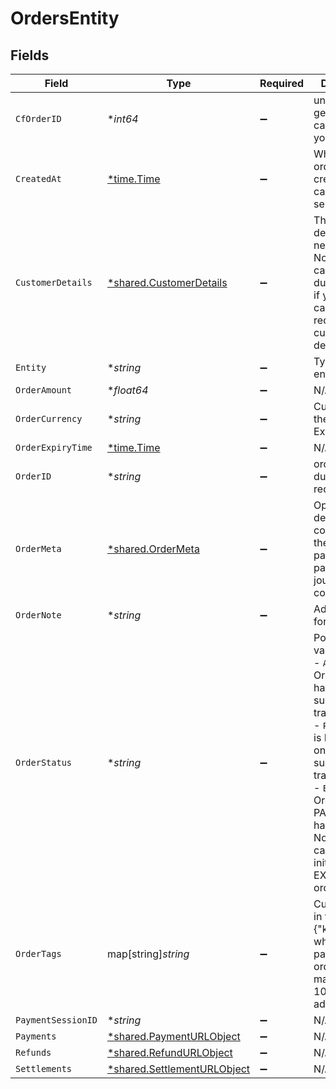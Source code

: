 # OrdersEntity


## Fields

| Field                                                                                                                                                                                                                                                   | Type                                                                                                                                                                                                                                                    | Required                                                                                                                                                                                                                                                | Description                                                                                                                                                                                                                                             | Example                                                                                                                                                                                                                                                 |
| ------------------------------------------------------------------------------------------------------------------------------------------------------------------------------------------------------------------------------------------------------- | ------------------------------------------------------------------------------------------------------------------------------------------------------------------------------------------------------------------------------------------------------- | ------------------------------------------------------------------------------------------------------------------------------------------------------------------------------------------------------------------------------------------------------- | ------------------------------------------------------------------------------------------------------------------------------------------------------------------------------------------------------------------------------------------------------- | ------------------------------------------------------------------------------------------------------------------------------------------------------------------------------------------------------------------------------------------------------- |
| `CfOrderID`                                                                                                                                                                                                                                             | **int64*                                                                                                                                                                                                                                                | :heavy_minus_sign:                                                                                                                                                                                                                                      | unique id generated by cashfree for your order                                                                                                                                                                                                          |                                                                                                                                                                                                                                                         |
| `CreatedAt`                                                                                                                                                                                                                                             | [*time.Time](https://pkg.go.dev/time#Time)                                                                                                                                                                                                              | :heavy_minus_sign:                                                                                                                                                                                                                                      | When the order was created at cashfree's server                                                                                                                                                                                                         | 2022-08-16T14:45:38+05:30                                                                                                                                                                                                                               |
| `CustomerDetails`                                                                                                                                                                                                                                       | [*shared.CustomerDetails](../../../pkg/models/shared/customerdetails.md)                                                                                                                                                                                | :heavy_minus_sign:                                                                                                                                                                                                                                      | The customer details that are necessary. Note that you can pass dummy details if your use case does not require the customer details.                                                                                                                   | {<br/>"customer_id": "7112AAA812234",<br/>"customer_email": "john@cashfree.com",<br/>"customer_phone": "9908734801",<br/>"customer_name": "John Doe",<br/>"customer_bank_account_number": "1518121112",<br/>"customer_bank_ifsc": "XITI0000001",<br/>"customer_bank_code": 3333<br/>} |
| `Entity`                                                                                                                                                                                                                                                | **string*                                                                                                                                                                                                                                               | :heavy_minus_sign:                                                                                                                                                                                                                                      | Type of the entity.                                                                                                                                                                                                                                     |                                                                                                                                                                                                                                                         |
| `OrderAmount`                                                                                                                                                                                                                                           | **float64*                                                                                                                                                                                                                                              | :heavy_minus_sign:                                                                                                                                                                                                                                      | N/A                                                                                                                                                                                                                                                     |                                                                                                                                                                                                                                                         |
| `OrderCurrency`                                                                                                                                                                                                                                         | **string*                                                                                                                                                                                                                                               | :heavy_minus_sign:                                                                                                                                                                                                                                      | Currency of the order. Example INR                                                                                                                                                                                                                      |                                                                                                                                                                                                                                                         |
| `OrderExpiryTime`                                                                                                                                                                                                                                       | [*time.Time](https://pkg.go.dev/time#Time)                                                                                                                                                                                                              | :heavy_minus_sign:                                                                                                                                                                                                                                      | N/A                                                                                                                                                                                                                                                     |                                                                                                                                                                                                                                                         |
| `OrderID`                                                                                                                                                                                                                                               | **string*                                                                                                                                                                                                                                               | :heavy_minus_sign:                                                                                                                                                                                                                                      | order_id sent during the api request                                                                                                                                                                                                                    |                                                                                                                                                                                                                                                         |
| `OrderMeta`                                                                                                                                                                                                                                             | [*shared.OrderMeta](../../../pkg/models/shared/ordermeta.md)                                                                                                                                                                                            | :heavy_minus_sign:                                                                                                                                                                                                                                      | Optional meta details to control how the customer pays and how payment journey completes                                                                                                                                                                | {<br/>"return_url": "https://b8af79f41056.eu.ngrok.io?order_id={order_id}",<br/>"notify_url": "https://b8af79f41056.eu.ngrok.io/webhook.php"<br/>}                                                                                                      |
| `OrderNote`                                                                                                                                                                                                                                             | **string*                                                                                                                                                                                                                                               | :heavy_minus_sign:                                                                                                                                                                                                                                      | Additional note for order                                                                                                                                                                                                                               |                                                                                                                                                                                                                                                         |
| `OrderStatus`                                                                                                                                                                                                                                           | **string*                                                                                                                                                                                                                                               | :heavy_minus_sign:                                                                                                                                                                                                                                      | Possible values are <br/>- `ACTIVE`: Order does not have a sucessful transaction yet<br/>- `PAID`: Order is PAID with one successful transaction<br/>- `EXPIRED`: Order was not PAID and not it has expired. No transaction can be initiated for an EXPIRED order.<br/> |                                                                                                                                                                                                                                                         |
| `OrderTags`                                                                                                                                                                                                                                             | map[string]*string*                                                                                                                                                                                                                                     | :heavy_minus_sign:                                                                                                                                                                                                                                      | Custom Tags in thr form of {"key":"value"} which can be passed for an order. A maximum of 10 tags can be added                                                                                                                                          | {<br/>"product": "Laptop",<br/>"shipping_address": "123 Main St"<br/>}                                                                                                                                                                                  |
| `PaymentSessionID`                                                                                                                                                                                                                                      | **string*                                                                                                                                                                                                                                               | :heavy_minus_sign:                                                                                                                                                                                                                                      | N/A                                                                                                                                                                                                                                                     |                                                                                                                                                                                                                                                         |
| `Payments`                                                                                                                                                                                                                                              | [*shared.PaymentURLObject](../../../pkg/models/shared/paymenturlobject.md)                                                                                                                                                                              | :heavy_minus_sign:                                                                                                                                                                                                                                      | N/A                                                                                                                                                                                                                                                     |                                                                                                                                                                                                                                                         |
| `Refunds`                                                                                                                                                                                                                                               | [*shared.RefundURLObject](../../../pkg/models/shared/refundurlobject.md)                                                                                                                                                                                | :heavy_minus_sign:                                                                                                                                                                                                                                      | N/A                                                                                                                                                                                                                                                     |                                                                                                                                                                                                                                                         |
| `Settlements`                                                                                                                                                                                                                                           | [*shared.SettlementURLObject](../../../pkg/models/shared/settlementurlobject.md)                                                                                                                                                                        | :heavy_minus_sign:                                                                                                                                                                                                                                      | N/A                                                                                                                                                                                                                                                     |                                                                                                                                                                                                                                                         |